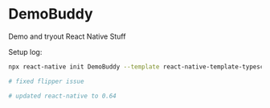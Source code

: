 # DemoBuddy

Demo and tryout React Native Stuff

Setup log:

```bash
npx react-native init DemoBuddy --template react-native-template-typescript

# fixed flipper issue

# updated react-native to 0.64


```